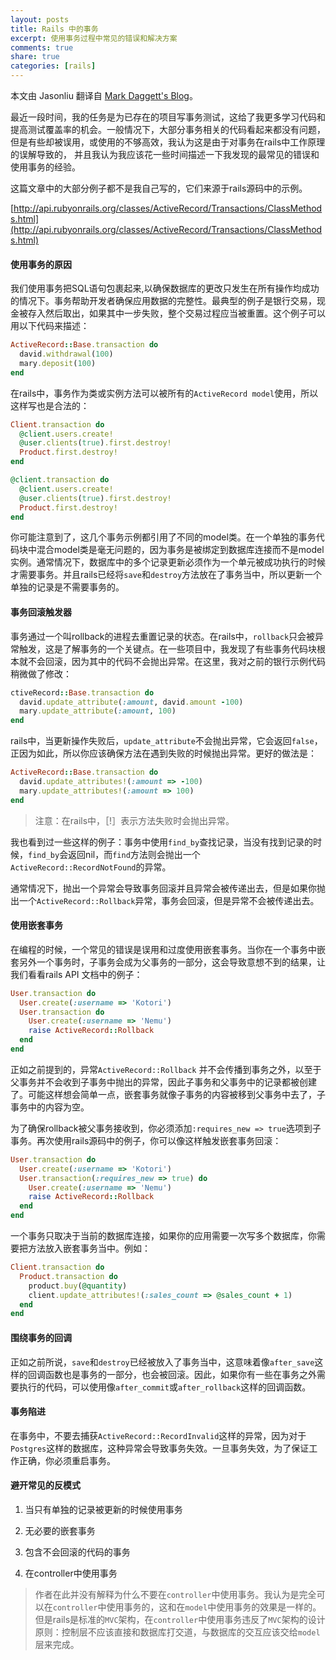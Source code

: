 ```yaml
---
layout: posts
title: Rails 中的事务
excerpt: 使用事务过程中常见的错误和解决方案
comments: true
share: true
categories: [rails]
---
```


本文由 Jasonliu 翻译自 [Mark Daggett's Blog](http://markdaggett.com/blog/2011/12/01/transactions-in-rails/)。

最近一段时间，我的任务是为已存在的项目写事务测试，这给了我更多学习代码和提高测试覆盖率的机会。一般情况下，大部分事务相关的代码看起来都没有问题，但是有些却被误用，或使用的不够高效，我认为这是由于对事务在rails中工作原理的误解导致的， 并且我认为我应该花一些时间描述一下我发现的最常见的错误和使用事务的经验。

这篇文章中的大部分例子都不是我自己写的，它们来源于rails源码中的示例。

[http://api.rubyonrails.org/classes/ActiveRecord/Transactions/ClassMethods.html](http://api.rubyonrails.org/classes/ActiveRecord/Transactions/ClassMethods.html)

#### 使用事务的原因

我们使用事务把SQL语句包裹起来,以确保数据库的更改只发生在所有操作均成功的情况下。事务帮助开发者确保应用数据的完整性。最典型的例子是银行交易，现金被存入然后取出，如果其中一步失败，整个交易过程应当被重置。这个例子可以用以下代码来描述：

```ruby
ActiveRecord::Base.transaction do
  david.withdrawal(100)
  mary.deposit(100)
end
```

在rails中，事务作为类或实例方法可以被所有的`ActiveRecord model`使用，所以这样写也是合法的：

```ruby
Client.transaction do
  @client.users.create!
  @user.clients(true).first.destroy!
  Product.first.destroy!
end

@client.transaction do
  @client.users.create!
  @user.clients(true).first.destroy!
  Product.first.destroy!
end
```

你可能注意到了，这几个事务示例都引用了不同的model类。在一个单独的事务代码块中混合model类是毫无问题的，因为事务是被绑定到数据库连接而不是model实例。通常情况下，数据库中的多个记录更新必须作为一个单元被成功执行的时候才需要事务。并且rails已经将`save`和`destroy`方法放在了事务当中，所以更新一个单独的记录是不需要事务的。

#### 事务回滚触发器

事务通过一个叫rollback的进程去重置记录的状态。在rails中，`rollback`只会被异常触发，这是了解事务的一个关键点。在一些项目中，我发现了有些事务代码块根本就不会回滚，因为其中的代码不会抛出异常。在这里，我对之前的银行示例代码稍微做了修改：

```ruby
ctiveRecord::Base.transaction do
  david.update_attribute(:amount, david.amount -100)
  mary.update_attribute(:amount, 100)
end
```

rails中，当更新操作失败后，`update_attribute`不会抛出异常，它会返回`false`，正因为如此，所以你应该确保方法在遇到失败的时候抛出异常。更好的做法是：

```ruby
ActiveRecord::Base.transaction do
  david.update_attributes!(:amount => -100)
  mary.update_attributes!(:amount => 100)
end
```

> 注意：在rails中，［!］表示方法失败时会抛出异常。

我也看到过一些这样的例子：事务中使用`find_by`查找记录，当没有找到记录的时候，`find_by`会返回nil，而`find`方法则会抛出一个`ActiveRecord::RecordNotFound`的异常。

通常情况下，抛出一个异常会导致事务回滚并且异常会被传递出去，但是如果你抛出一个`ActiveRecord::Rollback`异常，事务会回滚，但是异常不会被传递出去。


#### 使用嵌套事务

在编程的时候，一个常见的错误是误用和过度使用嵌套事务。当你在一个事务中嵌套另外一个事务时，子事务会成为父事务的一部分，这会导致意想不到的结果，让我们看看rails API 文档中的例子：

```ruby
User.transaction do
  User.create(:username => 'Kotori')
  User.transaction do
    User.create(:username => 'Nemu')
    raise ActiveRecord::Rollback
  end
end
```

正如之前提到的，异常`ActiveRecord::Rollback` 并不会传播到事务之外，以至于父事务并不会收到子事务中抛出的异常，因此子事务和父事务中的记录都被创建了。可能这样想会简单一点，嵌套事务就像子事务的内容被移到父事务中去了，子事务中的内容为空。

为了确保rollback被父事务接收到，你必须添加`:requires_new => true`选项到子事务。再次使用rails源码中的例子，你可以像这样触发嵌套事务回滚：

```ruby
User.transaction do
  User.create(:username => 'Kotori')
  User.transaction(:requires_new => true) do
    User.create(:username => 'Nemu')
    raise ActiveRecord::Rollback
  end
end
```

一个事务只取决于当前的数据库连接，如果你的应用需要一次写多个数据库，你需要把方法放入嵌套事务当中。例如：

```ruby
Client.transaction do
  Product.transaction do
    product.buy(@quantity)
    client.update_attributes!(:sales_count => @sales_count + 1)
  end
end
```

#### 围绕事务的回调

正如之前所说，`save`和`destroy`已经被放入了事务当中，这意味着像`after_save`这样的回调函数也是事务的一部分，也会被回滚。因此，如果你有一些在事务之外需要执行的代码，可以使用像`after_commit`或`after_rollback`这样的回调函数。

#### 事务陷进

在事务中，不要去捕获`ActiveRecord::RecordInvalid`这样的异常，因为对于`Postgres`这样的数据库，这种异常会导致事务失效。一旦事务失效，为了保证工作正确，你必须重启事务。

#### 避开常见的反模式

1. 当只有单独的记录被更新的时候使用事务

2. 无必要的嵌套事务

3. 包含不会回滚的代码的事务

4. 在controller中使用事务

> 作者在此并没有解释为什么不要在`controller`中使用事务。我认为是完全可以在`controller`中使用事务的，这和在`model`中使用事务的效果是一样的。但是rails是标准的`MVC`架构，在`controller`中使用事务违反了`MVC`架构的设计原则：控制层不应该直接和数据库打交道，与数据库的交互应该交给`model`层来完成。